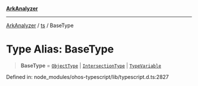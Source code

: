 [**ArkAnalyzer**](../../../../README.md)

***

[ArkAnalyzer](../../../../globals.md) / [ts](../README.md) / BaseType

# Type Alias: BaseType

> **BaseType** = [`ObjectType`](../interfaces/ObjectType.md) \| [`IntersectionType`](../interfaces/IntersectionType.md) \| [`TypeVariable`](TypeVariable.md)

Defined in: node\_modules/ohos-typescript/lib/typescript.d.ts:2827
